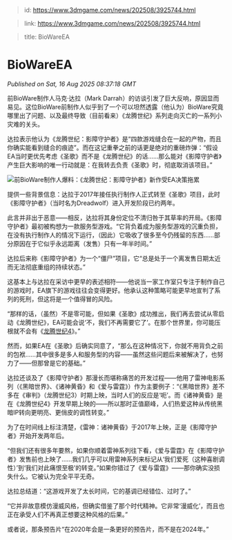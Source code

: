 > id: https://www.3dmgame.com/news/202508/3925744.html

> link: https://www.3dmgame.com/news/202508/3925744.html

> title: BioWareEA

# BioWareEA
_Published on Sat, 16 Aug 2025 08:37:18 GMT_

前BioWare制作人马克·达拉（Mark Darrah）的访谈引发了巨大反响，原因显而易见。这位BioWare前制作人似乎到了一个可以坦然透露（他认为）BioWare究竟哪里出了问题、以及最终导致（目前看来）《龙腾世纪》系列走向灭亡的一系列小灾难的关头。

达拉表示他认为《龙腾世纪：影障守护者》是“四款游戏缝合在一起的产物，而且你确实能看到缝合的痕迹”。而在这记重拳之前的话更是绝对的重磅炸弹：“假设EA当时更优先考虑《圣歌》而不是《龙腾世纪》的话……那么能对《影障守护者》产生巨大影响的唯一行动就是：在我转去负责《圣歌》时，彻底取消该项目。”

![前BioWare制作人爆料：《龙腾世纪：影障守护者》新作受EA决策拖累](https://img.3dmgame.com/uploads/images/news/20250816/1755325996_782350.jpg)

提供一些背景信息：达拉于2017年接任执行制作人正式转至《圣歌》项目，此时《影障守护者》（当时名为Dreadwolf）进入开发阶段已约两年。

此言并非出于恶意——相反，达拉将其身份定位不清归咎于其草率的开局。《影障守护者》最初被构想为一款服务型游戏。“它背负着成为服务型游戏的沉重负担，在没有执行制作人的情况下运行，（因此）它吸收了很多至今仍残留的东西……部分原因在于它似乎永远距离（发售）只有一年半时间。”

达拉后来称《影障守护者》为一个“僵尸”项目，它“总是处于一个离发售日期太近而无法彻底重组的持续状态。”

这基本上与达拉在采访中更早的表述相符——他说当一家工作室只专注于制作自己的游戏时，EA旗下的游戏往往会变得更好。他承认这种策略可能更早地宣判了系列的死刑，但这将是一个值得冒的风险。

“那样的话，（虽然）不是零可能，但如果《圣歌》成功推出，我们再去尝试从零启动《龙腾世纪》，EA可能会说‘不，我们不再需要它了’。在那个世界里，你可能压根就不会有《[龙腾世纪4](https://www.3dmgame.com/games/dragonage4/)》。”

然而，如果EA在《圣歌》后确实同意了，“那么在这种情况下，你就不用背负之前的包袱……其中很多是多人和服务型的内容——虽然这些问题后来被解决了，也努力了——但那曾是它的基础。”

达拉还谈及了《影障守护者》那漫长而堪称痛苦的开发过程——他用了雷神电影系列（《黑暗世界》、《诸神黄昏》和《爱与雷霆》）作为主要例子：“《黑暗世界》差不多在《审判》（龙腾世纪3）时期上映，当时人们的反应是‘呃’。而《诸神黄昏》是在《龙腾世纪4》开发早期上映的——所以那时正值巅峰，人们热爱这种从传统黑暗IP转向更明亮、更俏皮的调性转变。”

为了在时间线上标注清楚，《雷神：诸神黄昏》于2017年上映，正是《影障守护者》开始开发两年后。

“但我们还有很多年要熬，如果你顺着雷神系列往下看，《爱与雷霆》在《影障守护者》发售前也上映了……我们几乎可以用雷神系列来标记从‘我们爱死（这种喜剧调性）’到‘我们对此痛恨至极’的转变。”如果你错过了《爱与雷霆》——那你确实没损失什么。它被认为完全平平无奇。

达拉总结道：“这游戏开发了太长时间，它的基调已经错位、过时了。”

“它并非故意模仿漫威风格，但确实借鉴了那个时代精神。它非常‘漫威化’，而且也正在承受人们不再真正想要这种风格的后果。”

或者说，那条预告片“在2020年会是一条更好的预告片，而不是在2024年。”
